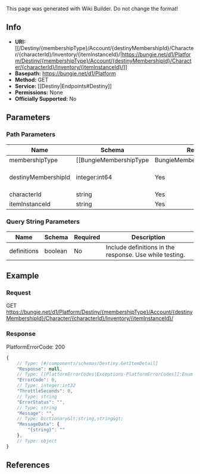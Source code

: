 <span class="wiki-builder">This page was generated with Wiki Builder. Do not change the format!</span>

## Info


* **URI:** [[/Destiny/{membershipType}/Account/{destinyMembershipId}/Character/{characterId}/Inventory/{itemInstanceId}/|https://bungie.net/d1/Platform/Destiny/{membershipType}/Account/{destinyMembershipId}/Character/{characterId}/Inventory/{itemInstanceId}/]]
* **Basepath:** https://bungie.net/d1/Platform
* **Method:** GET
* **Service:** [[Destiny|Endpoints#Destiny]]
* **Permissions:** None
* **Officially Supported:** No

## Parameters
### Path Parameters
Name | Schema | Required | Description
---- | ------ | -------- | -----------
membershipType | [[BungieMembershipType|BungieMembershipType]]:Enum | Yes | The type of account for which info will be extracted.
destinyMembershipId | integer:int64 | Yes | Destiny membership ID.
characterId | string | Yes | 
itemInstanceId | string | Yes | 

### Query String Parameters
Name | Schema | Required | Description
---- | ------ | -------- | -----------
definitions | boolean | No | Include definitions in the response. Use while testing.

## Example
### Request
GET https://bungie.net/d1/Platform/Destiny/{membershipType}/Account/{destinyMembershipId}/Character/{characterId}/Inventory/{itemInstanceId}/

### Response
PlatformErrorCode: 200
```javascript
{
    // Type: [#/components/schemas/Destiny.GetItemDetail]
    "Response": null,
    // Type: [[PlatformErrorCodes|Exceptions-PlatformErrorCodes]]:Enum
    "ErrorCode": 0,
    // Type: integer:int32
    "ThrottleSeconds": 0,
    // Type: string
    "ErrorStatus": "",
    // Type: string
    "Message": "",
    // Type: Dictionary&lt;string,string&gt;
    "MessageData": {
        "{string}": ""
    },
    // Type: object
}

```

## References
